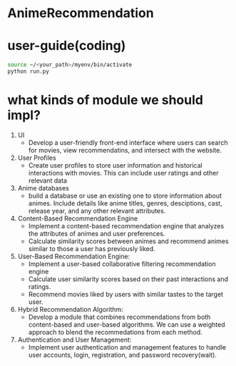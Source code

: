 # AnimeRecommendation

# user-guide(coding)

```bash
source ~/<your_path>/myenv/bin/activate
python run.py
```

# what kinds of module we should impl?
1. UI
    * Develop a user-friendly front-end interface where users can search for movies, view recommendatins, and intersect with the website.
2. User Profiles
    * Create user profiles to store user information and historical interactions with movies. This can include user ratings and other relevant data
3. Anime databases
    * build a database or use an existing one to store information about animes. Include details like anime titles, genres, desciptions, cast, release year, and any other relevant attributes.
4. Content-Based Recommendation Engine
    * Implement a content-based recommendation engine that analyzes the attributes of animes and user preferences.
    * Calculate similarity scores between animes and recommend animes similar to those a user has previously liked.
5. User-Based Recommendation Engine:
    * Implement a user-based collaborative filtering recommendation engine
    * Calculate user similarity scores based on their past interactions and ratings.
    * Recommend movies liked by users with similar tastes to the target user.
6. Hybrid Recommendation Algorithm:
    * Develop a module that combines recommendations from both content-based and user-based algorithms. We can use a weighted approach to blend the recommedations from each method.
7. Authentication and User Management:
    * Implement user authentication and management features to handle user accounts, login, registration, and password recovery(wait).